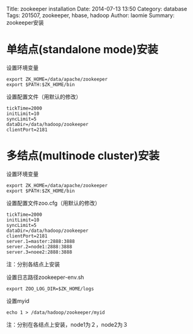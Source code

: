Title: zookeeper installation
Date: 2014-07-13 13:50
Category: database
Tags: 201507, zookeeper, hbase, hadoop 
Author: laomie
Summary: zookeeper安装

单结点(standalone mode)安装
=========================
设置环境变量
```
export ZK_HOME=/data/apache/zookeeper
export $PATH:$ZK_HOME/bin
```

设置配置文件（用默认的修改）
```
tickTime=2000
initLimit=10
syncLimit=5
dataDir=/data/hadoop/zookeeper
clientPort=2181
```

多结点(multinode cluster)安装
=========================
设置环境变量
```
export ZK_HOME=/data/apache/zookeeper
export $PATH:$ZK_HOME/bin
```

设置配置文件zoo.cfg（用默认的修改）
```
tickTime=2000
initLimit=10
syncLimit=5
dataDir=/data/hadoop/zookeeper
clientPort=2181
server.1=master:2888:3888
server.2=node1:2888:3888
server.3=noee2:2888:3888
```
注：分别各结点上安装

设置日志路径zookeeper-env.sh
```
export ZOO_LOG_DIR=$ZK_HOME/logs
```

设置myid
```
echo 1 > /data/hadoop/zookeeper/myid
```
注：分别在各结点上安装，node1为２，node2为３

